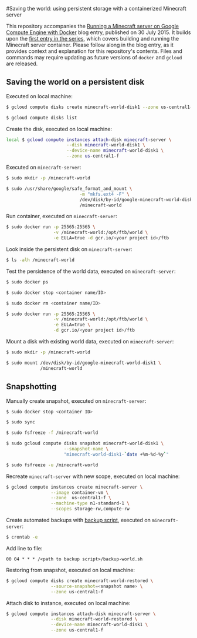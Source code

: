 <!--- Copyright 2015 Google
Licensed under the Apache License, Version 2.0 (the "License");
you may not use this file except in compliance with the License.
You may obtain a copy of the License at

     http://www.apache.org/licenses/LICENSE-2.0

Unless required by applicable law or agreed to in writing, software
distributed under the License is distributed on an "AS IS" BASIS,
WITHOUT WARRANTIES OR CONDITIONS OF ANY KIND, either express or implied.
See the License for the specific language governing permissions and
limitations under the License.--->

#Saving the world: using persistent storage with a containerized Minecraft server

This repository accompanies the [Running a Minecraft server on Google Compute Engine with Docker](http://www.blog.juliaferraioli.com/2015/07/saving-world-using-persistent-storage.html) blog entry, published on 30 July 2015. It builds upon the [first entry in the series](http://www.blog.juliaferraioli.com/2015/06/running-minecraft-server-on-google.html), which covers building and running the Minecraft server container. Please follow along in the blog entry, as it provides context and explanation for this repository's contents. Files and commands may require updating as future versions of `docker` and `gcloud` are released.

## Saving the world on a persistent disk

Executed on local machine:

```bash
$ gcloud compute disks create minecraft-world-disk1 --zone us-central1-f

$ gcloud compute disks list
```

Create the disk, executed on local machine:

```bash
local $ gcloud compute instances attach-disk minecraft-server \
                       --disk minecraft-world-disk1 \
                       --device-name minecraft-world-disk1 \
                       --zone us-central1-f
```

Executed on `minecraft-server`:

```bash
$ sudo mkdir -p /minecraft-world

$ sudo /usr/share/google/safe_format_and_mount \
                            -m "mkfs.ext4 -F" \
                            /dev/disk/by-id/google-minecraft-world-disk1 \
                            /minecraft-world
```

Run container, executed on `minecraft-server`:

```bash
$ sudo docker run -p 25565:25565 \
                  -v /minecraft-world:/opt/ftb/world \
                  -e EULA=true -d gcr.io/<your project id>/ftb
```

Look inside the persistent disk on `minecraft-server`:

```bash
$ ls -alh /minecraft-world
```

Test the persistence of the world data, executed on `minecraft-server`:

```bash
$ sudo docker ps

$ sudo docker stop <container name/ID>

$ sudo docker rm <container name/ID>

$ sudo docker run -p 25565:25565 \
                  -v /minecraft-world:/opt/ftb/world \
                  -e EULA=true \
                  -d gcr.io/<your project id>/ftb
```

Mount a disk with existing world data, executed on `minecraft-server`:

```bash
$ sudo mkdir -p /minecraft-world

$ sudo mount /dev/disk/by-id/google-minecraft-world-disk1 \
             /minecraft-world
```

## Snapshotting

Manually create snapshot, executed on `minecraft-server`:

```bash
$ sudo docker stop <container ID>

$ sudo sync

$ sudo fsfreeze -f /minecraft-world

$ sudo gcloud compute disks snapshot minecraft-world-disk1 \
                      --snapshot-name \
                      "minecraft-world-disk1-`date +%m-%d-%y`"

$ sudo fsfreeze -u /minecraft-world                      
```

Recreate `minecraft-server` with new scope, executed on local machine:

```bash
$ gcloud compute instances create minecraft-server \
                 --image container-vm \
                 --zone  us-central1-f \
                 --machine-type n1-standard-1 \
                 --scopes storage-rw,compute-rw
```

Create automated backups with [backup script](), executed on `minecraft-server`:

```bash
$ crontab -e
```

Add line to file:

```
00 04 * * * /<path to backup script>/backup-world.sh
```

Restoring from snapshot, executed on local machine:

```bash
$ gcloud compute disks create minecraft-world-restored \
                 --source-snapshot=<snapshot name> \
                 --zone us-central1-f
```

Attach disk to instance, executed on local machine:

```bash
$ gcloud compute instances attach-disk minecraft-server \
                 --disk minecraft-world-restored \
                 --device-name minecraft-world-disk1 \
                 --zone us-central1-f
```
